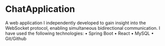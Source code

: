 # ChatApplication
A web application I independently developed to gain insight into the WebSocket protocol,
enabling simultaneous bidirectional communication. I have used the following
technologies:
• Spring Boot
• React
• MySQL
• Git/Github
